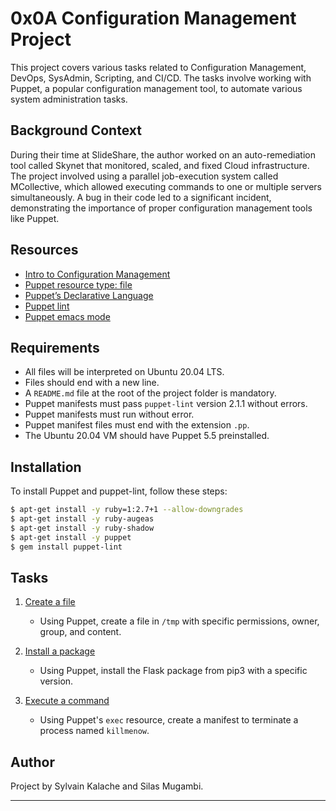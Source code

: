# 0x0A Configuration Management Project

This project covers various tasks related to Configuration Management, DevOps, SysAdmin, Scripting, and CI/CD. The tasks involve working with Puppet, a popular configuration management tool, to automate various system administration tasks.

## Background Context

During their time at SlideShare, the author worked on an auto-remediation tool called Skynet that monitored, scaled, and fixed Cloud infrastructure. The project involved using a parallel job-execution system called MCollective, which allowed executing commands to one or multiple servers simultaneously. A bug in their code led to a significant incident, demonstrating the importance of proper configuration management tools like Puppet.

## Resources

- [Intro to Configuration Management](#https://intranet.alxswe.com/rltoken/GL30hu-aRcKzPOvK8JO-Bg)
- [Puppet resource type: file](#https://intranet.alxswe.com/rltoken/WON0M4DNRabf88KAG_pDUA)
- [Puppet’s Declarative Language](#https://intranet.alxswe.com/rltoken/0V2fBdafkfKPMxA1umea3Q)
- [Puppet lint](#https://intranet.alxswe.com/rltoken/CRUMeEMdcX-UtbWsUM9xLQ)
- [Puppet emacs mode](#https://intranet.alxswe.com/rltoken/MzHXCntAkPzOqMnI6_rpWQ)

## Requirements

- All files will be interpreted on Ubuntu 20.04 LTS.
- Files should end with a new line.
- A `README.md` file at the root of the project folder is mandatory.
- Puppet manifests must pass `puppet-lint` version 2.1.1 without errors.
- Puppet manifests must run without error.
- Puppet manifest files must end with the extension `.pp`.
- The Ubuntu 20.04 VM should have Puppet 5.5 preinstalled.

## Installation

To install Puppet and puppet-lint, follow these steps:

```bash
$ apt-get install -y ruby=1:2.7+1 --allow-downgrades
$ apt-get install -y ruby-augeas
$ apt-get install -y ruby-shadow
$ apt-get install -y puppet
$ gem install puppet-lint
```

## Tasks

1. [Create a file](./0-create_a_file.pp)
    - Using Puppet, create a file in `/tmp` with specific permissions, owner, group, and content.

2. [Install a package](./1-install_a_package.pp)
    - Using Puppet, install the Flask package from pip3 with a specific version.

3. [Execute a command](./2-execute_a_command.pp)
    - Using Puppet's `exec` resource, create a manifest to terminate a process named `killmenow`.

## Author

Project by Sylvain Kalache and Silas Mugambi.

---
